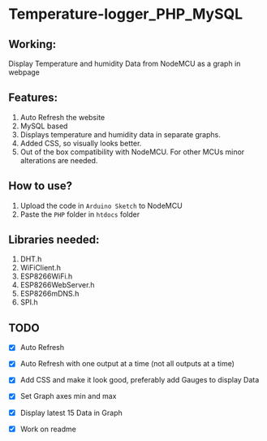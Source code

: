 
# Temperature-logger_PHP_MySQL

## Working:
Display Temperature and humidity Data from NodeMCU as a graph in webpage

## Features:
1. Auto Refresh the website
2. MySQL based
3. Displays temperature and humidity data in separate graphs.
4. Added CSS, so visually looks better.
5. Out of the box compatibility with NodeMCU. For other MCUs minor alterations are needed.

## How to use?
1. Upload the code in `Arduino Sketch` to NodeMCU
2. Paste the `PHP` folder in `htdocs` folder


## Libraries needed:
1. DHT.h
2. WiFiClient.h
3. ESP8266WiFi.h
4. ESP8266WebServer.h
5. ESP8266mDNS.h
6. SPI.h

## TODO

 - [x] Auto Refresh
       
 - [x] Auto Refresh with one output at a time (not all outputs at a
       time)
 - [x] Add CSS and make it look good, preferably add Gauges to display
       Data
                   
 - [x] Set Graph axes min and max
                            
 - [x] Display latest 15 Data in Graph
                                   
 - [x] Work on readme

 

